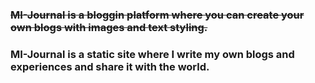 ### ~~MI-Journal is a bloggin platform where you can create your own blogs with images and text styling.~~
### MI-Journal is a static site where I write my own blogs and experiences and share it with the world.
